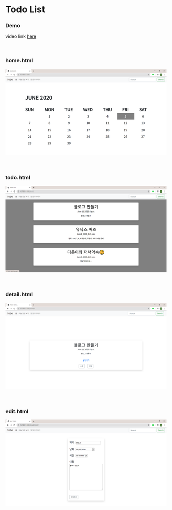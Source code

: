 # Todo List
### Demo
video link [here](https://drive.google.com/file/d/1S6tnNFjKHPhct_MhyNhcU38ZGS0Gc2IV/view?usp=sharing)
<br><br><br>
### home.html
![home](img/home.png)
<br><br><br>
### todo.html
![todo](img/todo.png)
<br><br><br>
### detail.html
![detail](img/detail.png)
<br><br><br>
### edit.html
![edit](img/edit.png)